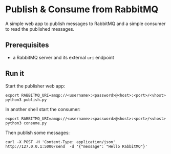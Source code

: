# Publish & Consume from RabbitMQ

A simple web app to publish messages to RabbitMQ and a simple consumer to read the published messages.

## Prerequisites

- a RabbitMQ server and its external `uri` endpoint

## Run it

Start the publisher web app:

```shell
export RABBITMQ_URI=amqp://<username>:<password>@<host>:<port>/<vhost>
python3 publish.py
```

In another shell start the consumer:

```shell
export RABBITMQ_URI=amqp://<username>:<password>@<host>:<port>/<vhost>
python3 consume.py
```

Then publish some messages:

```shell
curl -X POST -H 'Content-Type: application/json' http://127.0.0.1:5000/send  -d '{"message": "Hello RabbitMQ"}'
```
